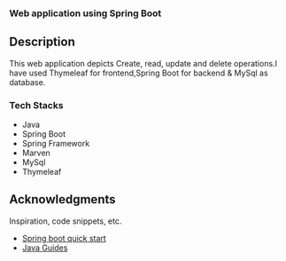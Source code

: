 ### Web application using Spring Boot


## Description

This web application depicts Create, read, update and delete operations.I have used Thymeleaf for frontend,Spring Boot for backend & MySql as database.

### Tech Stacks

* Java
* Spring Boot
* Spring Framework
* Marven
* MySql
* Thymeleaf

## Acknowledgments

Inspiration, code snippets, etc.
* [Spring boot quick start](https://www.youtube.com/watch?v=msXL2oDexqw&list=PLqq-6Pq4lTTbx8p2oCgcAQGQyqN8XeA1x&index=2)
* [Java Guides](https://www.youtube.com/watch?v=_5sAmaRJd2c)